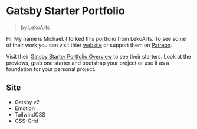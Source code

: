 # Gatsby Starter Portfolio
> by LekoArts

Hi. My name is Michael. I forked this portfolio from LekoArts. To see some of their work you can visit thier [website](https://www.lekoarts.de) or support them on [Patreon](https://www.patreon.com/lekoarts).

Visit their [Gatsby Starter Portfolio Overview](https://gatsby-starter-portfolio.netlify.com/) to see their starters. Look at the previews, grab one starter and bootstrap your project or use it as a foundation for your personal project.


## Site

- Gatsby v2
- Emotion
- TailwindCSS
- CSS-Grid
